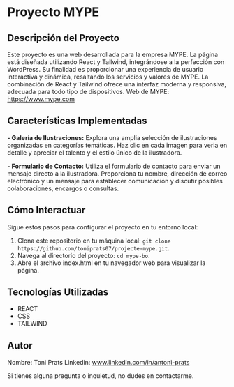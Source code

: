 # Proyecto MYPE

## Descripción del Proyecto

Este proyecto es una web desarrollada para la empresa MYPE. La página está diseñada utilizando React y Tailwind, integrándose a la perfección con WordPress. Su finalidad es proporcionar una experiencia de usuario interactiva y dinámica, resaltando los servicios y valores de MYPE. La combinación de React y Tailwind ofrece una interfaz moderna y responsiva, adecuada para todo tipo de dispositivos.
Web de MYPE: https://www.mype.com

## Características Implementadas

**- Galería de Ilustraciones:** Explora una amplia selección de ilustraciones organizadas en categorías temáticas. Haz clic en cada imagen para verla en detalle y apreciar el talento y el estilo único de la ilustradora.

**- Formulario de Contacto:** Utiliza el formulario de contacto para enviar un mensaje directo a la ilustradora. Proporciona tu nombre, dirección de correo electrónico y un mensaje para establecer comunicación y discutir posibles colaboraciones, encargos o consultas.

## Cómo Interactuar

Sigue estos pasos para configurar el proyecto en tu entorno local:

1. Clona este repositorio en tu máquina local: `git clone https://github.com/toniprats07/projecte-mype.git`.
2. Navega al directorio del proyecto: `cd mype-bo`.
3. Abre el archivo index.html en tu navegador web para visualizar la página.

## Tecnologías Utilizadas

- REACT
- CSS
- TAILWIND

## Autor

Nombre: Toni Prats
Linkedin: www.linkedin.com/in/antoni-prats

Si tienes alguna pregunta o inquietud, no dudes en contactarme.
